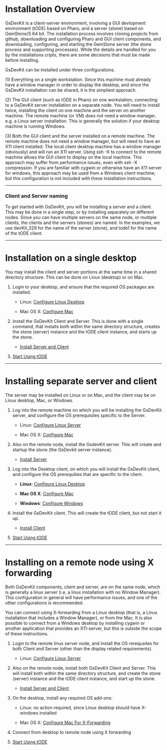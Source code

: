# Installation Overview

GsDevKit is a client-server environment, involving a GUI devlopment environment (tODE) based on Pharo, and a server (stone) based on GemStone/S 64 bit.  The installation process involves cloning projects from github, downloading and configuring Pharo and GUI client components, and downloading, configuring, and starting the GemStone server (the stone process and supporting processes).  While the details are handled for you by the installations cripts, there are some decisions that  must be made  before installing.

GsDevKit can be installed under three configurations.

(1) Everything on a single workstation.  Since this machine must already have a window manager in order to display the desktop, and since the GsDevKit installation can be shared, it is the simpliest approach.

(2) The GUI client (such as tODE in Pharo) on one workstation, connecting to a GsDevKit server installation on a separate node.  You will need to install twice, installing the client on one machine and the server on another machine.  The remote machine (or VM) does not need a window manager, e.g. a Linux server installation.  This is generally the solution if your desktop machine is running Windows.

(3) Both the GUI client and the server installed on a remote machine.  The remote machine does not need a window manager, but will need to have an X11 client installed.  The local client desktop machine has a window manager (obviously) and will run an X11 server.  Using  ssh -X to connect to the remote machine allows the  GUI client to display on the local machine.  This approach may suffer from performance issues, even with ssh -X compression.  If you are familiar with cygwin or otherwise have an X11 server for windows,  this approach may be used from a Windows client machine; but this configuration is not included with these installation instructions. 

---
### Client and Server naming

To get started with GsDevKit, you will be installing a server and a client.  This may be done in a single step, or by installing separately on different nodes.  Since you can have multiple servers on the same node, or multiple clients, the clients and the servers (stones) are named.  In the examples, we use devKit_329 for the name of the server (stone), and tode1 for the name of the tODE client. 

---
# Installation on a single desktop
You may install the client and server portions at the same time in a shared directory structure.
This can be done on Linux (desktop) or on Mac.

   1. Login to your desktop, and ensure that the required OS packages are installed.

      * Linux: [Configure Linux Desktop][1]

      * Mac OS X: [Configure Mac][2]

   2. Install the GsDevKit Client and Server.  This is done with a single command, that installs both within the same directory structure, creates the stone (server) instance and the tODE client instance, and starts up the stone.
    
      * [Install Server and Client][3]
   
   3. [Start Using tODE][13]

---
# Installing separate server and client

The server may be installed on Linux or on Mac, and the client may be on Linux desktop, Mac, or Windows.

1. Log into the remote machine on which you will be installing the GsDevKit server, and configure the OS prerequisites specific to the Server.

    * Linux: [Configure Linux Server][4]   

    * Mac OS X: [Configure Mac][5]   

2. Also on the remote node, install the GsdevKit server. This will create and startup the stone (the GsDevkit server instance).

   * [Install Server][6]

3. Log into the Desktop client, on which you will install the GsDevKit client, and configure the OS prerequities that are specific to the client.   
 
    * **Linux**: [Configure Linux Desktop][7]   
 
    * **Mac OS X**: [Configure Mac][8]   

    * **Windows**: [Configure Windows][9]   

4. Install the GsDevKit client.  This will create the tODE client, but not start it up.

    * [Install Client][10]

5. [Start Using tODE][13]
   
---
# Installing on a remote node using X forwarding

Both GsDevKit components, client and server, are on the same node, which is generally a linux server (i.e, a linux installation with no Window Manager). This configuration in general will have performance issues, and one of the other configurations is recommended.  

You can connect using X-forwarding from a Linux desktop (that is, a Linux installation that includes a Window Manager), or from the Mac.  It is also possible to connect from a Windows desktop by installing cygwin or another application that provides an X11-server, but this is outside the scope of these instructions.

   1. Login to the remote linux server node, and install the OS rerequsites for both Client and Server (other than the display related requirements).

      * Linux: [Configure Linux Server][11]

   2. Also on the remote node, install both GsDevKit Client and Server.  This will install both within the same directory structure, and create the stone (server) instance and the tODE client instance, and start up the stone.
    
      * [Install Server and Client][3]

   3. On the desktop, install any required OS add-ons:
   
       * Linux: no action required, since Linux desktop should have X-windows installed
   
       * Mac OS X: [Configure Mac For X-Forwarding][12]

   4. Connect from desktop to remote node using X forwarding

   5. [Start Using tODE][13]
 
[1]:./configureOS.md#configure-linux-desktop-for-both-client-and-server
[2]:./configureOS.md#configure-mac-for-both-client-and-server
[3]: installation/installDevKitServerClient.md

[4]:./configureOS.md#configure-linux-server-for-server
[5]:./configureOS.md#configure-mac-for-server
[6]: ./installation/installDevKitServer.md

[7]:./configureOS.md#configure-linux-desktop-for-client
[8]:./configureOS.md#configure-mac-for-client
[9]:./configureOS.md#configure-windows-for-client
[10]: ./installation/installDevKitClient.md

[11]:./configureOS.md#configure-linux-server-for-client-and-server
[12]:./configureOS.md#configure-mac-as-x-forwarding-client

[13]: ../gettingStartedWithTode.md
